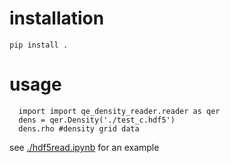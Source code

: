 # installation

    pip install .

# usage

      import import qe_density_reader.reader as qer
      dens = qer.Density('./test_c.hdf5')
      dens.rho #density grid data
      
see [./hdf5read.ipynb](./hdf5read.ipynb) for an example

      
